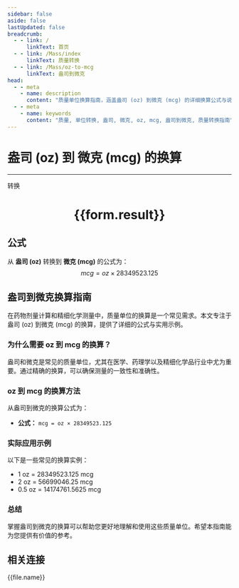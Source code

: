 ```yaml
---
sidebar: false
aside: false
lastUpdated: false
breadcrumb:
  - - link: /
      linkText: 首页
  - - link: /Mass/index
      linkText: 质量转换
  - - link: /Mass/oz-to-mcg
      linkText: 盎司到微克
head:
  - - meta
    - name: description
      content: "质量单位换算指南，涵盖盎司 (oz) 到微克 (mcg) 的详细换算公式与说明。"
  - - meta
    - name: keywords
      content: "质量, 单位转换, 盎司, 微克, oz, mcg, 盎司到微克, 质量转换指南"
---
```

# 盎司 (oz) 到 微克 (mcg) 的换算
---
<script setup>
import { onMounted, reactive, inject, ref } from 'vue'
import { NButton, NForm, NFormItem, NInput, NInputNumber, NSelect, NCard, useMessage,NGrid ,NGi } from 'naive-ui'
import { defineClientComponent } from 'vitepress'
import { Mass } from '../../files';

const convert = inject('convert')

const form = reactive({
  number: null,
  result: '',
})

const convertHandler = () => {
  if (form.number !== null && !isNaN(form.number)) {
    const convertedValue = parseFloat(form.number) * 28349523.125
    form.result = `${form.number}oz = ${convertedValue.toFixed(3)}mcg`
  } else {
    form.result = '请输入有效的数值。'
  }
}
</script>

<n-form size="large" :model="form">
  <n-form-item label="盎司 (oz)">
    <n-input-number v-model:value="form.number" placeholder="输入盎司" style="width: 100%" />
  </n-form-item>
  <n-form-item>
    <n-button type="primary" @click="convertHandler" block>转换</n-button>
  </n-form-item>
</n-form>

<n-card  embedded :bordered="false" hoverable>
  <div  style="text-align:center">
    <h1>{{form.result}}</h1>
  </div>
</n-card>

## 公式

从 **盎司 (oz)** 转换到 **微克 (mcg)** 的公式为：
$$ mcg = oz \times 28349523.125 $$

## 盎司到微克换算指南

在药物剂量计算和精细化学测量中，质量单位的换算是一个常见需求。本文专注于盎司 (oz) 到微克 (mcg) 的换算，提供了详细的公式与实用示例。

### 为什么需要 oz 到 mcg 的换算？

盎司和微克是常见的质量单位，尤其在医学、药理学以及精细化学品行业中尤为重要。通过精确的换算，可以确保测量的一致性和准确性。

### oz 到 mcg 的换算方法

从盎司到微克的换算公式为：

- **公式：** `mcg = oz × 28349523.125`

### 实际应用示例

以下是一些常见的换算实例：

- 1 oz = 28349523.125 mcg
- 2 oz = 56699046.25 mcg
- 0.5 oz = 14174761.5625 mcg

### 总结

掌握盎司到微克的换算可以帮助您更好地理解和使用这些质量单位。希望本指南能为您提供有价值的参考。

## 相关连接
<n-grid x-gap="12" :cols="4">
  <n-gi v-for="(file, index) in Mass" :key="index">
    <n-button
      text
      tag="a"
      :href="file.path"
      type="primary"
    >
      {{file.name}}
    </n-button>
  </n-gi>
</n-grid>